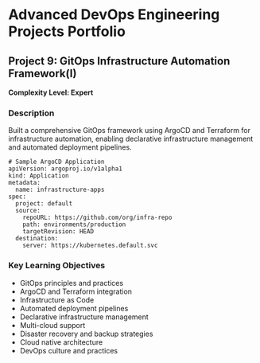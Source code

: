 # Advanced DevOps Engineering Projects Portfolio

## Project 9: GitOps Infrastructure Automation Framework(I)

**Complexity Level: Expert**

### Description


Built a comprehensive GitOps framework using ArgoCD and Terraform for infrastructure automation, enabling declarative infrastructure management and automated deployment pipelines.


```
# Sample ArgoCD Application
apiVersion: argoproj.io/v1alpha1
kind: Application
metadata:
  name: infrastructure-apps
spec:
  project: default
  source:
    repoURL: https://github.com/org/infra-repo
    path: environments/production
    targetRevision: HEAD
  destination:
    server: https://kubernetes.default.svc
```
### Key Learning Objectives

- GitOps principles and practices
- ArgoCD and Terraform integration
- Infrastructure as Code
- Automated deployment pipelines
- Declarative infrastructure management
- Multi-cloud support
- Disaster recovery and backup strategies
- Cloud native architecture
- DevOps culture and practices